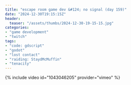 ```yaml
---
title: "escape room game dev &#124; no signal (day 159)"
date: "2024-12-30T19:15:15Z"
header:
  teaser: "/assets/thumbs/2024-12-30-19-15-15.jpg"
categories:
- "game development"
- "twitch"
tags:
- "code: gdscript"
- "godot"
- "lost contact"
- "raiding: StaydMcMuffin"
- "tenacity"
---
```

{% include video id="1043046205" provider="vimeo" %}
